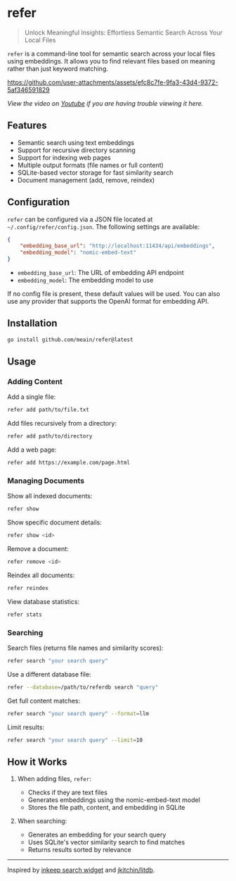 # refer

> Unlock Meaningful Insights: Effortless Semantic Search Across Your Local Files

`refer` is a command-line tool for semantic search across your local files using embeddings. It allows you to find relevant files based on meaning rather than just keyword matching.

https://github.com/user-attachments/assets/efc8c7fe-9fa3-43d4-9372-5af346591829

_View the video on [Youtube](https://youtu.be/K5LfqEMUwL0) if you are having trouble viewing it here._

## Features

- Semantic search using text embeddings
- Support for recursive directory scanning
- Support for indexing web pages
- Multiple output formats (file names or full content)
- SQLite-based vector storage for fast similarity search
- Document management (add, remove, reindex)

## Configuration

`refer` can be configured via a JSON file located at `~/.config/refer/config.json`.
The following settings are available:

```json
{
    "embedding_base_url": "http://localhost:11434/api/embeddings",
    "embedding_model": "nomic-embed-text"
}
```

- `embedding_base_url`: The URL of embedding API endpoint
- `embedding_model`: The embedding model to use

If no config file is present, these default values will be used.
You can also use any provider that supports the OpenAI format for embedding API.

## Installation

```bash
go install github.com/meain/refer@latest
```

## Usage

### Adding Content

Add a single file:
```bash
refer add path/to/file.txt
```

Add files recursively from a directory:
```bash
refer add path/to/directory
```

Add a web page:
```bash
refer add https://example.com/page.html
```

### Managing Documents

Show all indexed documents:
```bash
refer show
```

Show specific document details:
```bash
refer show <id>
```

Remove a document:
```bash
refer remove <id>
```

Reindex all documents:
```bash
refer reindex
```

View database statistics:
```bash
refer stats
```

### Searching

Search files (returns file names and similarity scores):
```bash
refer search "your search query"
```

Use a different database file:
```bash
refer --database=/path/to/referdb search "query"
```

Get full content matches:
```bash
refer search "your search query" --format=llm
```

Limit results:
```bash
refer search "your search query" --limit=10
```

## How it Works

1. When adding files, `refer`:
   - Checks if they are text files
   - Generates embeddings using the nomic-embed-text model
   - Stores the file path, content, and embedding in SQLite

2. When searching:
   - Generates an embedding for your search query
   - Uses SQLite's vector similarity search to find matches
   - Returns results sorted by relevance

---

Inspired by [inkeep search
widget](https://inkeep.com/showcase?example=pinecone&tab=aiForCustomers)
and [jkitchin/litdb](https://github.com/jkitchin/litdb).
